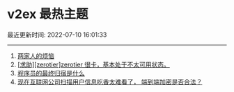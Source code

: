 # v2ex 最热主题

最近更新时间: 2022-07-10 16:01:33

--- 
1. [两家人的烦恼](https://www.v2ex.com/t/865210) 
2. [[求助][zerotier]zerotier 很卡，基本处于不太可用状态。](https://www.v2ex.com/t/865188) 
3. [程序员的最终归宿是什么](https://www.v2ex.com/t/865217) 
4. [现在互联网公司扫描用户信息吃香太难看了， 端到端加密是否合法？](https://www.v2ex.com/t/865227) 
